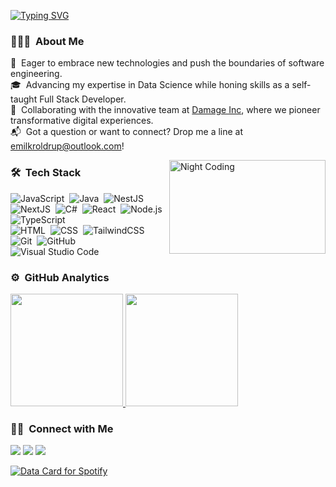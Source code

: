 <a href="https://git.io/typing-svg"><img src="https://readme-typing-svg.demolab.com?font=Fira+Code&size=30&pause=1000&color=F75C7E&center=true&vCenter=true&width=435&height=50&lines=Alloha%2C+I+am+Emilkr+%F0%9F%98%83" alt="Typing SVG" /></a>

### 👨🏻‍💻 &nbsp;About Me

🌟 &nbsp;Eager to embrace new technologies and push the boundaries of software engineering.\
🎓 &nbsp;Advancing my expertise in Data Science while honing skills as a self-taught Full Stack Developer.\
🚀 &nbsp;Collaborating with the innovative team at [Damage Inc](https://dmginc.gg/), where we pioneer transformative digital experiences.\
📬 &nbsp;Got a question or want to connect? Drop me a line at emilkroldrup@outlook.com!


<img alt="Night Coding" src="https://media.giphy.com/media/v1.Y2lkPTc5MGI3NjExOG5nd3M2dmVjZHptazdnbm9sMjh1c2hlc2ZoZ3F5bzYycXhtMmR3NyZlcD12MV9naWZzX3NlYXJjaCZjdD1n/2IudUHdI075HL02Pkk/giphy.gif" align="right" width="250" height="150"/>

### 🛠 &nbsp;Tech Stack

![JavaScript](https://img.shields.io/badge/-JavaScript-05122A?style=flat&logo=javascript)&nbsp;
![Java](https://img.shields.io/badge/-Java-05122A?style=flat&logo=openjdk&logoColor=FFA518)&nbsp;
![NestJS](https://img.shields.io/badge/-NestJs-05122A?style=flat&logo=nestjs&logoColor=ea2845)&nbsp;
![NextJS](https://img.shields.io/badge/-NextJS-05122A?style=flat&logo=nextdotjs&logoColor=white)&nbsp;
![C#](https://img.shields.io/badge/-CSharp-05122A?style=flat&logo=csharp&logoColor=239120)&nbsp;
![React](https://img.shields.io/badge/-React-05122A?style=flat&logo=react)&nbsp;
![Node.js](https://img.shields.io/badge/-Node.js-05122A?style=flat&logo=node.js)&nbsp;
![TypeScript](https://img.shields.io/badge/-TypeScript-05122A?style=flat&logo=typescript&logoColor=3178C6)\
![HTML](https://img.shields.io/badge/-HTML-05122A?style=flat&logo=HTML5)&nbsp;
![CSS](https://img.shields.io/badge/-CSS-05122A?style=flat&logo=CSS3&logoColor=1572B6)&nbsp;
![TailwindCSS](https://img.shields.io/badge/tailwindcss-05122A?&logo=tailwindcss)&nbsp;
![Git](https://img.shields.io/badge/-Git-05122A?style=flat&logo=git)&nbsp;
![GitHub](https://img.shields.io/badge/-GitHub-05122A?style=flat&logo=github)&nbsp;
![Visual Studio Code](https://img.shields.io/badge/-Visual%20Studio%20Code-05122A?style=flat&logo=visual-studio-code&logoColor=007ACC)&nbsp;

### ⚙️ &nbsp;GitHub Analytics

<p align="left">
<a href="https://github.com/Emilkroldrup">
  <img height="180em" src="https://github-readme-stats.vercel.app/api/top-langs/?username=Emilkroldrup&layout=compact&langs_count=8&theme=algolia"/>
  <img  height="180em" src="https://github-readme-stats.vercel.app/api?username=Emilkroldrup&show_icons=true&count_private=true&include_all_commits=true&theme=algolia"/>

</a>
</p>

### 🤝🏻 &nbsp;Connect with Me

<p align="left">
<a href="mailto:emilkroldrup@outlook.com"><img src="https://img.shields.io/badge/-Emilkr-D14836?style=flat&logo=Gmail&logoColor=white"/></a>
<a href="https://discordapp.com/users/Emilkr"><img src="https://img.shields.io/badge/-Emilkr-6f85d3?style=flat&logo=Discord&logoColor=white"/></a>
<a href="https://www.youtube.com/channel/UCYRI28PJeU8glQB44LfLqmQ"><img src="https://img.shields.io/badge/-YouTube-FF0000?style=flat&logo=YouTube&logoColor=white"/></a>
</p>

<a href="https://data-card-for-spotify.herokuapp.com/card?user_id=1190070279">
  <img src="https://data-card-for-spotify.herokuapp.com/api/card?user_id=1190070279" alt="Data Card for Spotify">
</a>
